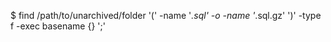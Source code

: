 <!-- post: database-backups_mysql -->


$ find /path/to/unarchived/folder '(' -name '*.sql' -o -name '*.sql.gz' ')' -type f -exec basename {} ';'    

